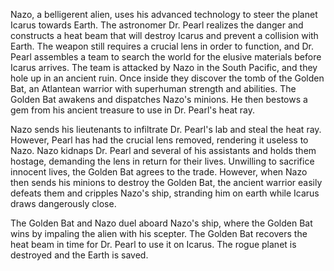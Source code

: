 <!-- The Golden Bat (1966) -->

Nazo, a belligerent alien, uses his advanced technology to steer the planet Icarus towards Earth. The astronomer Dr. Pearl realizes the danger and constructs a heat beam that will destroy Icarus and prevent a collision with Earth. The weapon still requires a crucial lens in order to function, and Dr. Pearl assembles a team to search the world for the elusive materials before Icarus arrives. The team is attacked by Nazo in the South Pacific, and they hole up in an ancient ruin. Once inside they discover the tomb of the Golden Bat, an Atlantean warrior with superhuman strength and abilities. The Golden Bat awakens and dispatches Nazo's minions. He then bestows a gem from his ancient treasure to use in Dr. Pearl's heat ray.

Nazo sends his lieutenants to infiltrate Dr. Pearl's lab and steal the heat ray. However, Pearl has had the crucial lens removed, rendering it useless to Nazo. Nazo kidnaps Dr. Pearl and several of his assistants and holds them hostage, demanding the lens in return for their lives. Unwilling to sacrifice innocent lives, the Golden Bat agrees to the trade. However, when Nazo then sends his minions to destroy the Golden Bat, the ancient warrior easily defeats them and cripples Nazo's ship, stranding him on earth while Icarus draws dangerously close.

The Golden Bat and Nazo duel aboard Nazo's ship, where the Golden Bat wins by impaling the alien with his scepter. The Golden Bat recovers the heat beam in time for Dr. Pearl to use it on Icarus. The rogue planet is destroyed and the Earth is saved.